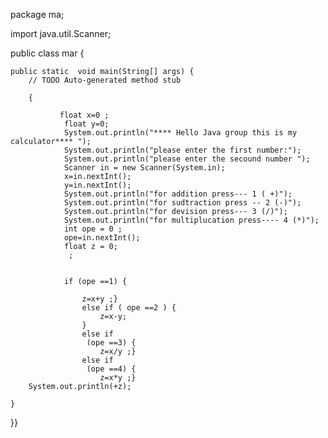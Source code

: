 package ma;

import java.util.Scanner;

public class mar {

	
	
	
	

	public static  void main(String[] args) {
		// TODO Auto-generated method stub
		
		{
		
			   float x=0 ; 
				float y=0;
				System.out.println("**** Hello Java group this is my calculator**** ");
				System.out.println("please enter the first number:");
				System.out.println("please enter the secound number ");
				Scanner in = new Scanner(System.in);
				x=in.nextInt();
				y=in.nextInt();
				System.out.println("for addition press--- 1 ( +)");
				System.out.println("for sudtraction press -- 2 (-)");
				System.out.println("for devision press--- 3 (/)");
				System.out.println("for multiplucation press---- 4 (*)");
				int ope = 0 ;
				ope=in.nextInt();
				float z = 0;
				 ; 
				
				 
				if (ope ==1) {
					
					z=x+y ;}
					else if ( ope ==2 ) {
						z=x-y;
					}
					else if
					 (ope ==3) {
						z=x/y ;}
					else if
					 (ope ==4) {
						z=x*y ;}
		System.out.println(+z);

	}
}}
